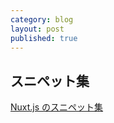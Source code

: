 ```yaml
---
category: blog
layout: post
published: true
---
```

## スニペット集

[Nuxt.js のスニペット集](https://knooto.info/nuxt-js-snippets/)